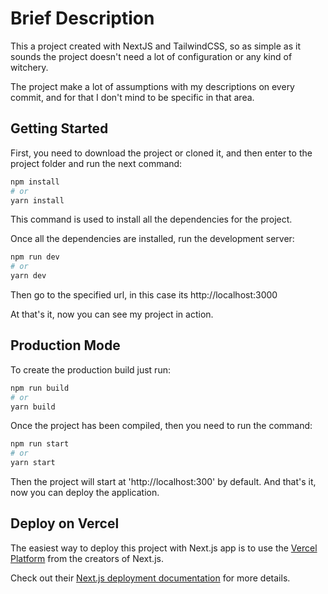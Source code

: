 # Brief Description

This a project created with NextJS and TailwindCSS, so as simple as it sounds the project doesn't need a lot of configuration or any kind of witchery.

The project make a lot of assumptions with my descriptions on every commit, and for that I don't mind to be specific in that area.

## Getting Started

First, you need to download the project or cloned it, and then enter to the project folder and run the next command:

```bash
npm install
# or
yarn install
```

This command is used to install all the dependencies for the project.

Once all the dependencies are installed, run the development server:

```bash
npm run dev
# or
yarn dev
```

Then go to the specified url, in this case its http://localhost:3000

At that's it, now you can see my project in action.

## Production Mode

To create the production build just run:

```bash
npm run build
# or
yarn build
```

Once the project has been compiled, then you need to run the command:

```bash
npm run start
# or
yarn start
```

Then the project will start at 'http://localhost:300' by default.
And that's it, now you can deploy the application.

## Deploy on Vercel

The easiest way to deploy this project with Next.js app is to use the [Vercel Platform](https://vercel.com/new?utm_medium=default-template&filter=next.js&utm_source=create-next-app&utm_campaign=create-next-app-readme) from the creators of Next.js.

Check out their [Next.js deployment documentation](https://nextjs.org/docs/deployment) for more details.
